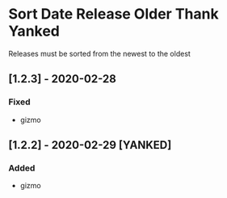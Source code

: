 # Sort Date Release Older Thank Yanked
Releases must be sorted from the newest to the oldest
## [1.2.3] - 2020-02-28
### Fixed
- gizmo
## [1.2.2] - 2020-02-29 [YANKED]
### Added
- gizmo
